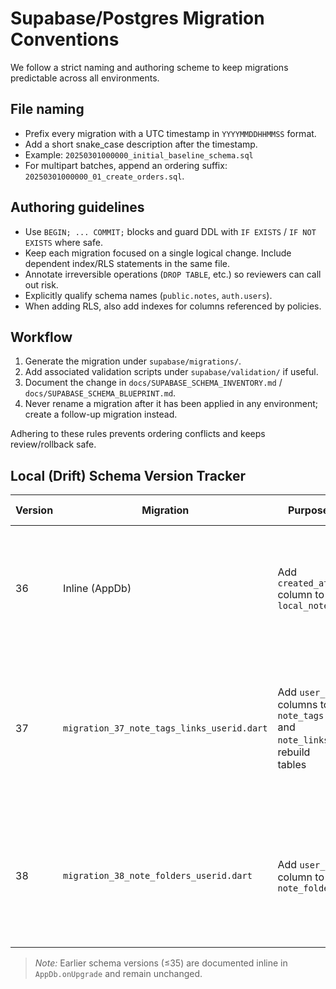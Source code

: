 # Supabase/Postgres Migration Conventions

We follow a strict naming and authoring scheme to keep migrations predictable across all environments.

## File naming

- Prefix every migration with a UTC timestamp in `YYYYMMDDHHMMSS` format.
- Add a short snake_case description after the timestamp.
- Example: `20250301000000_initial_baseline_schema.sql`
- For multipart batches, append an ordering suffix: `20250301000000_01_create_orders.sql`.

## Authoring guidelines

- Use `BEGIN; ... COMMIT;` blocks and guard DDL with `IF EXISTS` / `IF NOT EXISTS` where safe.
- Keep each migration focused on a single logical change. Include dependent index/RLS statements in the same file.
- Annotate irreversible operations (`DROP TABLE`, etc.) so reviewers can call out risk.
- Explicitly qualify schema names (`public.notes`, `auth.users`).
- When adding RLS, also add indexes for columns referenced by policies.

## Workflow

1. Generate the migration under `supabase/migrations/`.
2. Add associated validation scripts under `supabase/validation/` if useful.
3. Document the change in `docs/SUPABASE_SCHEMA_INVENTORY.md` / `docs/SUPABASE_SCHEMA_BLUEPRINT.md`.
4. Never rename a migration after it has been applied in any environment; create a follow-up migration instead.

Adhering to these rules prevents ordering conflicts and keeps review/rollback safe.

## Local (Drift) Schema Version Tracker

| Version | Migration | Purpose | Data Safety Notes |
|---------|-----------|---------|-------------------|
| 36 | Inline (AppDb) | Add `created_at` column to `local_notes` | Backfills with prior `updated_at` timestamp; guarded by timestamp comparison to avoid repeated writes. |
| 37 | `migration_37_note_tags_links_userid.dart` | Add `user_id` columns to `note_tags` and `note_links`, rebuild tables | Backfills from parent note ownership; orphaned rows removed post-migration; indexes re-applied idempotently. |
| 38 | `migration_38_note_folders_userid.dart` | Add `user_id` column to `note_folders` | Backfills from owning note or folder; rows with unresolved ownership deleted before indexes restored. |

> _Note:_ Earlier schema versions (≤35) are documented inline in `AppDb.onUpgrade` and remain unchanged.
